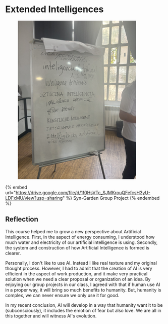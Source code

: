 # Extended Intelligences

<figure><img src="../../.gitbook/assets/IMG_1309.jpg" alt="" width="375"><figcaption></figcaption></figure>

{% embed url="https://drive.google.com/file/d/1f0HsVTc_SJMKrouQFefcsH3yU-LDFxMU/view?usp=sharing" %}
Syn-Garden Group Project
{% endembed %}

## Reflection

This course helped me to grow a new perspective about Artificial Intelligence. First, in the aspect of energy consuming, I understood how much water and electricity of our artificial intelligence is using. Secondly, the system and construction of how Artificial Intelligence is formed is clearer.&#x20;

Personally, I don't like to use AI. Instead I like real texture and my original thought process. However, I had to admit that the creation of AI is very efficient in the aspect of work production, and it make very practical solution when we need a clear proposal or organization of an idea. By enjoying our group projects in our class, I agreed with that if human use AI in a proper way, it will bring so much benefits to humanity. But, humanity is complex, we can never ensure we only use it for good.

In my recent conclusion, AI will develop in a way that humanity want it to be (subconsciously), it includes the emotion of fear but also love. We are all in this together and will witness AI's evolution.

